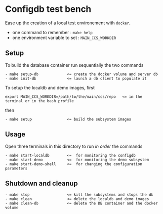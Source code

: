 Configdb test bench
===================
Ease up the creation of a local test environement with `docker`.

- one command to remember : `make help`
- one environment variable to set : `MAIN_CCS_WORKDIR`



Setup
-----
To build the database container run sequentially the two commands
```
- make setup-db             <= create the docker volume and server db
- make init-db              <= launch a db client to populate it
```

To setup the localdb and demo images, first  
```
export MAIN_CCS_WORKDIR=/path/to/the/main/ccs/repo   <= in the terminal or in the bash profile
```
then
```
- make setup                <= build the subsystem images
```

Usage
-----
Open three terminals in this directory to run *in order* the commands
```
- make start-localdb        <=  for monitoring the configdb
- make start-demo           <=  for monitoring the demo subsystem
- make start-demo-shell     <=  for changing the configuration parameters
```

Shutdown and cleanup
--------------------
```
- make stop                 <= kill the subsystems and stops the db
- make clean                <= delete the localdb and demo images
- make clean-db             <= delete the DB container and the docker volume
```